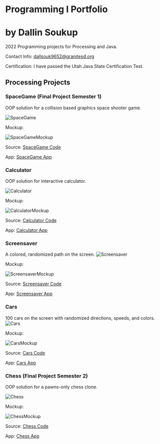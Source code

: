 # Programming I Portfolio

# by Dallin Soukup

2022 Programming projects for Processing and Java.

Contact Info: 
[dallsouk9652@granitesd.org](mailto:dallsouk9652@granitesd.org)

Certification: I have passed the Utah Java State Certification Test.

## Processing Projects

### SpaceGame (Final Project Semester 1)
OOP solution for a collision based graphics space shooter game.

![SpaceGame](https://github.com/9652211/ProgrammingPortfolioDS2022/blob/gh-pages/Images/sg1.png?raw=true)

Mockup: 

![SpaceGameMockup](https://github.com/9652211/ProgrammingPortfolioDS2022/blob/gh-pages/Images/SpaceGameMockup.jpg?raw=true)

Source: 
[SpaceGame Code](https://github.com/9652211/ProgrammingPortfolioDS2022/blob/gh-pages/src/SpaceGame.zip)

App: 
[SpaceGame App](https://github.com/9652211/ProgrammingPortfolioDS2022/blob/gh-pages/apps/SpaceGameWindowsApp.zip)

### Calculator
OOP solution for interactive calculator.

![Calculator](https://github.com/9652211/ProgrammingPortfolioDS2022/blob/gh-pages/Images/calc1.png?raw=true)

Mockup: 

![CalculatorMockup](https://github.com/9652211/ProgrammingPortfolioDS2022/blob/gh-pages/Images/CalculatorMockup.png?raw=true)

Source: 
[Calculator Code](https://github.com/9652211/ProgrammingPortfolioDS2022/blob/gh-pages/src/Calculator.zip)

App: 
[Calculator App](https://github.com/9652211/ProgrammingPortfolioDS2022/blob/gh-pages/apps/CalculatorWindowsApp.zip)

### Screensaver
A colored, randomized path on the screen.
![Screensaver](https://github.com/9652211/ProgrammingPortfolioDS2022/blob/gh-pages/Images/ScreenSaver.png?raw=true)

Mockup: 

![ScreensaverMockup](https://github.com/9652211/ProgrammingPortfolioDS2022/blob/gh-pages/Images/ScreensaverMockup.png?raw=true)

Source: 
[Screensaver Code](https://github.com/9652211/ProgrammingPortfolioDS2022/blob/gh-pages/src/Screensaver.pde)

App: 
[Screensaver App](https://github.com/9652211/ProgrammingPortfolioDS2022/blob/gh-pages/apps/ScreensaverWindowsApp.zip)

### Cars
100 cars on the screen with randomized directions, speeds, and colors.
![Cars](https://github.com/9652211/ProgrammingPortfolioDS2022/blob/gh-pages/Images/Cars.png?raw=true)

Mockup: 

![CarsMockup](https://github.com/9652211/ProgrammingPortfolioDS2022/blob/gh-pages/Images/CarsMockup.png?raw=true)

Source: 
[Cars Code](https://github.com/9652211/ProgrammingPortfolioDS2022/blob/gh-pages/src/Cars.zip)

App: 
[Cars App](https://github.com/9652211/ProgrammingPortfolioDS2022/blob/gh-pages/apps/CarsWindowsApp.zip)

### Chess (Final Project Semester 2)
OOP solution for a pawns-only chess clone.

![Chess](https://github.com/9652211/ProgrammingPortfolioDS2022/blob/gh-pages/Images/Chess.png?raw=true)

Mockup: 

![ChessMockup](https://github.com/9652211/ProgrammingProjects/blob/main/images/ChessMockup.png?raw=true)

Source: 
[Chess Code](https://github.com/9652211/ProgrammingPortfolioDS2022/blob/gh-pages/src/SpaceGame.zip)

App: 
[Chess App](https://github.com/9652211/ProgrammingProjects/blob/main/app/application.windows.zip)

